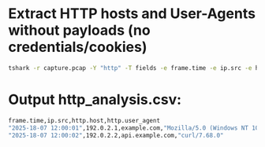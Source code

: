 # Extract HTTP hosts and User-Agents without payloads (no credentials/cookies)
```bash
tshark -r capture.pcap -Y "http" -T fields -e frame.time -e ip.src -e http.host -e http.user_agent -E header=y -E separator=, > http_analysis.csv
```
# Output http_analysis.csv:
```bash
frame.time,ip.src,http.host,http.user_agent
"2025-18-07 12:00:01",192.0.2.1,example.com,"Mozilla/5.0 (Windows NT 10.0)"
"2025-18-07 12:00:02",192.0.2.2,api.example.com,"curl/7.68.0"
```
